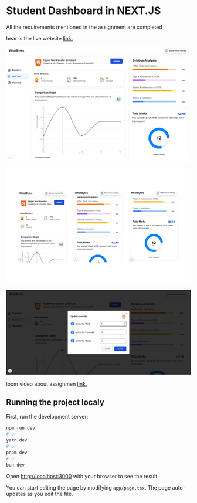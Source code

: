 # Student Dashboard in NEXT.JS
All the requirements mentioned in the assignment are completed 

hear is the live website [link.](https://whatbytes-assignment-ki88.vercel.app/)

![screenshot](public/dashboardss.png)

![screenshot](public/mobile.png)

![screenshot](public/updateMarks.png)

loom video about assignmen [link.](https://www.loom.com/share/000cadab1ba94539b863539ddc5053d0?sid=4188f4e3-927f-47bc-9b10-4de972c4d0c4)



## Running the project localy

First, run the development server:

```bash
npm run dev
# or
yarn dev
# or
pnpm dev
# or
bun dev
```

Open [http://localhost:3000](http://localhost:3000) with your browser to see the result.

You can start editing the page by modifying `app/page.tsx`. The page auto-updates as you edit the file.



